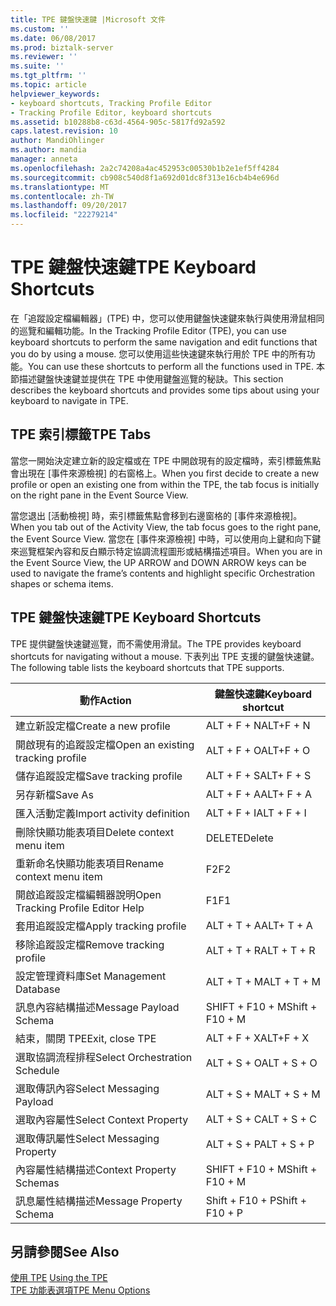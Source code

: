 ```yaml
---
title: TPE 鍵盤快速鍵 |Microsoft 文件
ms.custom: ''
ms.date: 06/08/2017
ms.prod: biztalk-server
ms.reviewer: ''
ms.suite: ''
ms.tgt_pltfrm: ''
ms.topic: article
helpviewer_keywords:
- keyboard shortcuts, Tracking Profile Editor
- Tracking Profile Editor, keyboard shortcuts
ms.assetid: b10288b8-c63d-4564-905c-5817fd92a592
caps.latest.revision: 10
author: MandiOhlinger
ms.author: mandia
manager: anneta
ms.openlocfilehash: 2a2c74208a4ac452953c00530b1b2e1ef5ff4284
ms.sourcegitcommit: cb908c540d8f1a692d01dc8f313e16cb4b4e696d
ms.translationtype: MT
ms.contentlocale: zh-TW
ms.lasthandoff: 09/20/2017
ms.locfileid: "22279214"
---
```

# <a name="tpe-keyboard-shortcuts"></a><span data-ttu-id="427b6-102">TPE 鍵盤快速鍵</span><span class="sxs-lookup"><span data-stu-id="427b6-102">TPE Keyboard Shortcuts</span></span>
<span data-ttu-id="427b6-103">在「追蹤設定檔編輯器」(TPE) 中，您可以使用鍵盤快速鍵來執行與使用滑鼠相同的巡覽和編輯功能。</span><span class="sxs-lookup"><span data-stu-id="427b6-103">In the Tracking Profile Editor (TPE), you can use keyboard shortcuts to perform the same navigation and edit functions that you do by using a mouse.</span></span> <span data-ttu-id="427b6-104">您可以使用這些快速鍵來執行用於 TPE 中的所有功能。</span><span class="sxs-lookup"><span data-stu-id="427b6-104">You can use these shortcuts to perform all the functions used in TPE.</span></span> <span data-ttu-id="427b6-105">本節描述鍵盤快速鍵並提供在 TPE 中使用鍵盤巡覽的秘訣。</span><span class="sxs-lookup"><span data-stu-id="427b6-105">This section describes the keyboard shortcuts and provides some tips about using your keyboard to navigate in TPE.</span></span>  
  
## <a name="tpe-tabs"></a><span data-ttu-id="427b6-106">TPE 索引標籤</span><span class="sxs-lookup"><span data-stu-id="427b6-106">TPE Tabs</span></span>  
 <span data-ttu-id="427b6-107">當您一開始決定建立新的設定檔或在 TPE 中開啟現有的設定檔時，索引標籤焦點會出現在 [事件來源檢視] 的右窗格上。</span><span class="sxs-lookup"><span data-stu-id="427b6-107">When you first decide to create a new profile or open an existing one from within the TPE, the tab focus is initially on the right pane in the Event Source View.</span></span>  
  
 <span data-ttu-id="427b6-108">當您退出 [活動檢視] 時，索引標籤焦點會移到右邊窗格的 [事件來源檢視]。</span><span class="sxs-lookup"><span data-stu-id="427b6-108">When you tab out of the Activity View, the tab focus goes to the right pane, the Event Source View.</span></span> <span data-ttu-id="427b6-109">當您在 [事件來源檢視] 中時，可以使用向上鍵和向下鍵來巡覽框架內容和反白顯示特定協調流程圖形或結構描述項目。</span><span class="sxs-lookup"><span data-stu-id="427b6-109">When you are in the Event Source View, the UP ARROW and DOWN ARROW keys can be used to navigate the frame’s contents and highlight specific Orchestration shapes or schema items.</span></span>  
  
## <a name="tpe-keyboard-shortcuts"></a><span data-ttu-id="427b6-110">TPE 鍵盤快速鍵</span><span class="sxs-lookup"><span data-stu-id="427b6-110">TPE Keyboard Shortcuts</span></span>  
 <span data-ttu-id="427b6-111">TPE 提供鍵盤快速鍵巡覽，而不需使用滑鼠。</span><span class="sxs-lookup"><span data-stu-id="427b6-111">The TPE provides keyboard shortcuts for navigating without a mouse.</span></span> <span data-ttu-id="427b6-112">下表列出 TPE 支援的鍵盤快速鍵。</span><span class="sxs-lookup"><span data-stu-id="427b6-112">The following table lists the keyboard shortcuts that TPE supports.</span></span>  
  
|<span data-ttu-id="427b6-113">動作</span><span class="sxs-lookup"><span data-stu-id="427b6-113">Action</span></span>|<span data-ttu-id="427b6-114">鍵盤快速鍵</span><span class="sxs-lookup"><span data-stu-id="427b6-114">Keyboard shortcut</span></span>|  
|------------|-----------------------|  
|<span data-ttu-id="427b6-115">建立新設定檔</span><span class="sxs-lookup"><span data-stu-id="427b6-115">Create a new profile</span></span>|<span data-ttu-id="427b6-116">ALT + F + N</span><span class="sxs-lookup"><span data-stu-id="427b6-116">ALT+F + N</span></span>|  
|<span data-ttu-id="427b6-117">開啟現有的追蹤設定檔</span><span class="sxs-lookup"><span data-stu-id="427b6-117">Open an existing tracking profile</span></span>|<span data-ttu-id="427b6-118">ALT + F + O</span><span class="sxs-lookup"><span data-stu-id="427b6-118">ALT+F + O</span></span>|  
|<span data-ttu-id="427b6-119">儲存追蹤設定檔</span><span class="sxs-lookup"><span data-stu-id="427b6-119">Save tracking profile</span></span>|<span data-ttu-id="427b6-120">ALT + F + S</span><span class="sxs-lookup"><span data-stu-id="427b6-120">ALT+ F + S</span></span>|  
|<span data-ttu-id="427b6-121">另存新檔</span><span class="sxs-lookup"><span data-stu-id="427b6-121">Save As</span></span>|<span data-ttu-id="427b6-122">ALT + F + A</span><span class="sxs-lookup"><span data-stu-id="427b6-122">ALT+ F + A</span></span>|  
|<span data-ttu-id="427b6-123">匯入活動定義</span><span class="sxs-lookup"><span data-stu-id="427b6-123">Import activity definition</span></span>|<span data-ttu-id="427b6-124">ALT + F + I</span><span class="sxs-lookup"><span data-stu-id="427b6-124">ALT + F + I</span></span>|  
|<span data-ttu-id="427b6-125">刪除快顯功能表項目</span><span class="sxs-lookup"><span data-stu-id="427b6-125">Delete context menu item</span></span>|<span data-ttu-id="427b6-126">DELETE</span><span class="sxs-lookup"><span data-stu-id="427b6-126">Delete</span></span>|  
|<span data-ttu-id="427b6-127">重新命名快顯功能表項目</span><span class="sxs-lookup"><span data-stu-id="427b6-127">Rename context menu item</span></span>|<span data-ttu-id="427b6-128">F2</span><span class="sxs-lookup"><span data-stu-id="427b6-128">F2</span></span>|  
|<span data-ttu-id="427b6-129">開啟追蹤設定檔編輯器說明</span><span class="sxs-lookup"><span data-stu-id="427b6-129">Open Tracking Profile Editor Help</span></span>|<span data-ttu-id="427b6-130">F1</span><span class="sxs-lookup"><span data-stu-id="427b6-130">F1</span></span>|  
|<span data-ttu-id="427b6-131">套用追蹤設定檔</span><span class="sxs-lookup"><span data-stu-id="427b6-131">Apply tracking profile</span></span>|<span data-ttu-id="427b6-132">ALT + T + A</span><span class="sxs-lookup"><span data-stu-id="427b6-132">ALT+ T + A</span></span>|  
|<span data-ttu-id="427b6-133">移除追蹤設定檔</span><span class="sxs-lookup"><span data-stu-id="427b6-133">Remove tracking profile</span></span>|<span data-ttu-id="427b6-134">ALT + T + R</span><span class="sxs-lookup"><span data-stu-id="427b6-134">ALT + T + R</span></span>|  
|<span data-ttu-id="427b6-135">設定管理資料庫</span><span class="sxs-lookup"><span data-stu-id="427b6-135">Set Management Database</span></span>|<span data-ttu-id="427b6-136">ALT + T + M</span><span class="sxs-lookup"><span data-stu-id="427b6-136">ALT + T + M</span></span>|  
|<span data-ttu-id="427b6-137">訊息內容結構描述</span><span class="sxs-lookup"><span data-stu-id="427b6-137">Message Payload Schema</span></span>|<span data-ttu-id="427b6-138">SHIFT + F10 + M</span><span class="sxs-lookup"><span data-stu-id="427b6-138">Shift + F10 + M</span></span>|  
|<span data-ttu-id="427b6-139">結束，關閉 TPE</span><span class="sxs-lookup"><span data-stu-id="427b6-139">Exit, close TPE</span></span>|<span data-ttu-id="427b6-140">ALT + F + X</span><span class="sxs-lookup"><span data-stu-id="427b6-140">ALT+F + X</span></span>|  
|<span data-ttu-id="427b6-141">選取協調流程排程</span><span class="sxs-lookup"><span data-stu-id="427b6-141">Select Orchestration Schedule</span></span>|<span data-ttu-id="427b6-142">ALT + S + O</span><span class="sxs-lookup"><span data-stu-id="427b6-142">ALT + S + O</span></span>|  
|<span data-ttu-id="427b6-143">選取傳訊內容</span><span class="sxs-lookup"><span data-stu-id="427b6-143">Select Messaging Payload</span></span>|<span data-ttu-id="427b6-144">ALT + S + M</span><span class="sxs-lookup"><span data-stu-id="427b6-144">ALT + S + M</span></span>|  
|<span data-ttu-id="427b6-145">選取內容屬性</span><span class="sxs-lookup"><span data-stu-id="427b6-145">Select Context Property</span></span>|<span data-ttu-id="427b6-146">ALT + S + C</span><span class="sxs-lookup"><span data-stu-id="427b6-146">ALT + S + C</span></span>|  
|<span data-ttu-id="427b6-147">選取傳訊屬性</span><span class="sxs-lookup"><span data-stu-id="427b6-147">Select Messaging Property</span></span>|<span data-ttu-id="427b6-148">ALT + S + P</span><span class="sxs-lookup"><span data-stu-id="427b6-148">ALT + S + P</span></span>|  
|<span data-ttu-id="427b6-149">內容屬性結構描述</span><span class="sxs-lookup"><span data-stu-id="427b6-149">Context Property Schemas</span></span>|<span data-ttu-id="427b6-150">SHIFT + F10 + M</span><span class="sxs-lookup"><span data-stu-id="427b6-150">Shift + F10 + M</span></span>|  
|<span data-ttu-id="427b6-151">訊息屬性結構描述</span><span class="sxs-lookup"><span data-stu-id="427b6-151">Message Property Schema</span></span>|<span data-ttu-id="427b6-152">Shift + F10 + P</span><span class="sxs-lookup"><span data-stu-id="427b6-152">Shift + F10 + P</span></span>|  
  
## <a name="see-also"></a><span data-ttu-id="427b6-153">另請參閱</span><span class="sxs-lookup"><span data-stu-id="427b6-153">See Also</span></span>  
 <span data-ttu-id="427b6-154">[使用 TPE](../core/using-the-tpe.md) </span><span class="sxs-lookup"><span data-stu-id="427b6-154">[Using the TPE](../core/using-the-tpe.md) </span></span>  
 [<span data-ttu-id="427b6-155">TPE 功能表選項</span><span class="sxs-lookup"><span data-stu-id="427b6-155">TPE Menu Options</span></span>](../core/tpe-menu-options.md)